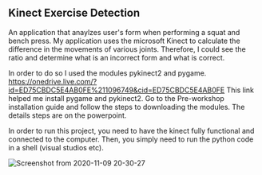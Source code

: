 ## Kinect Exercise Detection


An application that anaylzes user's form when performing a squat and bench press. My application uses the microsoft Kinect to calculate the difference in the movements of various joints. Therefore, I could see the ratio and determine what is an incorrect form and what is correct.

In order to do so I used the modules pykinect2 and pygame.
https://onedrive.live.com/?id=ED75CBDC5E4AB0FE%211096749&cid=ED75CBDC5E4AB0FE
This link helped me install pygame and pykinect2.
Go to the Pre-workshop installation guide and follow the steps to downloading the modules.
The details steps are on the powerpoint.

In order to run this project, you need to have the kinect fully functional and connected to the computer. Then, you simply need to run the python code in a shell (visual studios etc).

![Screenshot from 2020-11-09 20-30-27](https://user-images.githubusercontent.com/43928520/98616252-6ea55800-22ca-11eb-9dae-cacb331351c6.png)

